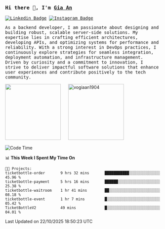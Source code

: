 ### <samp>Hi there 👋, I'm <a href="https://www.linkedin.com/in/vogiaan1904/" target="_blank">Gia An</a></samp>

<samp> [![Linkedin Badge](https://img.shields.io/badge/-LinkedIn-0e76a8?style=flat-square&logo=Linkedin&logoColor=white)](https://linkedin.com/in/vogiaan1904)
[![Instagram Badge](https://img.shields.io/badge/-Instagram-e4405f?style=flat-square&logo=Instagram&logoColor=white)](https://instagram.com/_.ja.ann_/) </samp> 

<samp>As a backend developer, I am passionate about designing and building robust, scalable server-side solutions. My expertise lies in crafting efficient architectures, developing APIs, and optimizing systems for performance and reliability. With a strong interest in DevOps practices, I continuously explore strategies for seamless integration, deployment automation, and infrastructure management. Driven by curiosity and a commitment to innovation, I strive to deliver impactful software solutions that enhance user experiences and contribute positively to the tech community.</samp>



<div>
  <img height="180em" src="https://github-readme-stats.vercel.app/api/top-langs/?username=vogiaan1904&show_icons=true&hide_border=true&layout=compact&langs_count=10&theme=transparent&include_orgs=true"/>
  &nbsp;&nbsp;&nbsp;&nbsp;
  <img height="180em" src="https://github-readme-stats.vercel.app/api?username=vogiaan1904&show_icons=true&hide_border=true&&count_private=true&include_all_commits=true&theme=transparent&locale=en" alt="vogiaan1904" />
</div>






<!--START_SECTION:waka-->
![Code Time](http://img.shields.io/badge/Code%20Time-1%2C540%20hrs%2041%20mins-blue)

📊 **This Week I Spent My Time On** 

```text
🐱‍💻 Projects: 
ticketbottle-order       9 hrs 32 mins       ███████████░░░░░░░░░░░░░░   45.96 % 
ticketbottle-payment     5 hrs 16 mins       ██████░░░░░░░░░░░░░░░░░░░   25.38 % 
ticketbottle-waitroom    1 hr 41 mins        ██░░░░░░░░░░░░░░░░░░░░░░░   08.18 % 
ticketbottle-event       1 hr 7 mins         █░░░░░░░░░░░░░░░░░░░░░░░░   05.42 % 
TicketBottleV2           49 mins             █░░░░░░░░░░░░░░░░░░░░░░░░   04.01 % 
```


 Last Updated on 22/10/2025 18:50:23 UTC
<!--END_SECTION:waka-->
